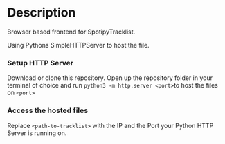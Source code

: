 # Description
Browser based frontend for SpotipyTracklist. 

Using Pythons SimpleHTTPServer to host the file. 

### Setup HTTP Server
Download or clone this repository. Open up the repository folder in your terminal of choice and run ```python3 -m http.server <port>```to host the files on ```<port>```

### Access the hosted files
Replace ```<path-to-tracklist>``` with the IP and the Port your Python HTTP Server is running on.
